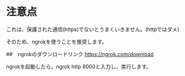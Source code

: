 # 注意点
これは、保護された通信(https)でないとうまくいきません。(httpではダメ)

そのため、ngrokを使うことを推奨します。

##　ngrokのダウンロードリンク
https://ngrok.com/download

ngrokを起動したら、ngrok http 8000と入力し、実行します。
